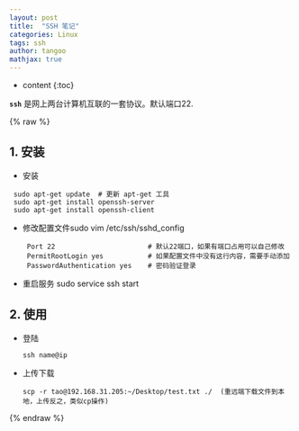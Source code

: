 ```yaml
---
layout: post
title:  "SSH 笔记"
categories: Linux
tags: ssh
author: tangoo
mathjax: true
---
```



* content
{:toc}

**`ssh`** 是网上两台计算机互联的一套协议。默认端口22.

{% raw %}

## 1. 安装
*  安装
  ~~~
   sudo apt-get update  # 更新 apt-get 工具
   sudo apt-get install openssh-server
   sudo apt-get install openssh-client 	
  ~~~

* 修改配置文件sudo vim /etc/ssh/sshd_config
  ~~~
   Port 22                       # 默认22端口，如果有端口占用可以自己修改
   PermitRootLogin yes           # 如果配置文件中没有这行内容，需要手动添加
   PasswordAuthentication yes    # 密码验证登录
  ~~~

* 重启服务 sudo service ssh start

## 2. 使用
* 登陆
  ~~~
  ssh name@ip
  ~~~

* 上传下载 
  ~~~
  scp -r tao@192.168.31.205:~/Desktop/test.txt ./  (重远端下载文件到本地，上传反之，类似cp操作)
  ~~~

{% endraw %}